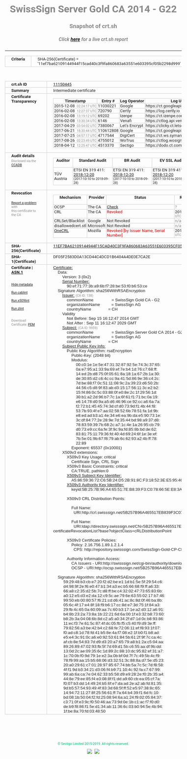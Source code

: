 # SwissSign Server Gold CA 2014 - G22
### Snapshot of crt.sh
##### Click [here](https://crt.sh/?q=11EF7BA62109144944F15CAD40C3F9FA860683A63551E603395CF05B2298D999) for a live crt.sh report

---
<!DOCTYPE HTML PUBLIC "-//W3C//DTD HTML 4.0 Transitional//EN">
<HTML>
<HEAD>
  <META http-equiv="Content-Type" content="text/html; charset=UTF-8">
  <TITLE>crt.sh | 11ef7ba62109144944f15cad40c3f9fa860683a63551e603395cf05b2298d999</TITLE>
  <META name="description" content="Free CT Log Certificate Search Tool from Sectigo (formerly Comodo CA)">
  <META name="keywords" content="crt.sh, CT, Certificate Transparency, Certificate Search, SSL Certificate, Sectigo, Comodo CA">
  <LINK href="//fonts.googleapis.com/css?family=Roboto+Mono|Roboto:400,400i,700,700i" rel="stylesheet">
  <STYLE type="text/css">
    a {
      white-space: nowrap;
    }
    body {
      color: #888888;
      font: 12pt Roboto, sans-serif;
      padding-top: 10px;
      text-align: center
    }
    form {
      margin: 0px
    }
    span {
      border-radius: 10px
    }
    span.heading {
      color: #888888;
      font: 12pt Roboto, sans-serif
    }
    span.title {
      background-color: #00B373;
      color: #FFFFFF;
      font: bold 18pt Roboto, sans-serif;
      padding: 0px 5px
    }
    span.text {
      color: #888888;
      font: 10pt Roboto, sans-serif
    }
    span.whiteongrey {
      background-color: #D9D9D6;
      color: #FFFFFF;
      font: bold 18pt Roboto, sans-serif;
      padding: 0px 5px
    }
    table {
      border-collapse: collapse;
      color: #222222;
      font: 10pt Roboto, sans-serif;
      margin-left: auto;
      margin-right: auto
    }
    table.options {
      border: none;
      margin-left: 10px
    }
    td, th {
      border: 1px solid #CCCCCC;
      padding: 0px 2px;
      text-align: left;
      vertical-align: top
    }
    td.outer, th.outer {
      border: 1px solid #CCCCCC;
      padding: 2px 20px;
      text-align: left
    }
    th.heading {
      color: #888888;
      font: bold italic 12pt Roboto, sans-serif;
      padding: 20px 0px 0px;
      text-align: center
    }
    th.options, td.options {
      border: none;
      vertical-align: middle
    }
    td.text {
      font: 10pt "Roboto Mono", sans-serif;
      padding: 2px 20px
    }
    td.heading {
      border: none;
      color: #888888;
      font: 12pt Roboto, sans-serif;
      padding-top: 20px;
      text-align: center
    }
    table.lint td, th {
      text-align: center
    }
    .button {
      background-color: #00B373;
      border-radius: 10px;
      color: #FFFFFF;
      font: bold 13pt Roboto, sans-serif
    }
    .copyright {
      font: 8pt Roboto, sans-serif;
      color: #00B373
    }
    .input {
      border: 1px solid #888888;
      font-weight: bold;
      text-align: center
    }
    .small {
      font: 8pt Roboto, sans-serif;
      color: #888888
    }
    .error {
      background-color: #FFDFDF;
      color: #CC0000;
      font-weight: bold
    }
    .fatal {
      background-color: #0000AA;
      color: #FFFFFF;
      font-weight: bold
    }
    .notice {
      background-color: #FFFFDF;
      color: #606000
    }
    .warning {
      background-color: #FFEFDF;
      color: #DF6000
    }
  </STYLE>
</HEAD>
<BODY>

<TABLE>
  <TR>
    <TH class="outer">Criteria</TH>
    <TD class="outer">SHA-256(Certificate) = '11ef7ba62109144944f15cad40c3f9fa860683a63551e603395cf05b2298d999'</TD>
  </TR>
</TABLE>
<BR>
<TABLE>
  <TR>
    <TH class="outer">crt.sh ID</TH>
    <TD class="outer"><A href="?id=11150445">11150445</A></TD>
  </TR>
  <TR>
    <TH class="outer">Summary</TH>
    <TD class="outer">Intermediate certificate</TD>
  </TR>
  <TR>
    <TH class="outer">Certificate<BR>Transparency</TH>
    <TD class="outer">
<TABLE class="options" style="margin-left:0px">
  <TR>
    <TH>Timestamp</TH>
    <TH>Entry #</TH>
    <TH>Log Operator</TH>
    <TH>Log URL</TH>
  </TR>
  <TR>
    <TD>2015-12-08&nbsp; <FONT class="small">02:24:17 UTC</FONT></TD>
    <TD>11030221</TD>
    <TD>Google</TD>
    <TD>https://ct.googleapis.com/pilot</TD>
  </TR>
  <TR>
    <TD>2016-02-08&nbsp; <FONT class="small">12:27:37 UTC</FONT></TD>
    <TD>720790</TD>
    <TD>Certly</TD>
    <TD>https://log.certly.io</TD>
  </TR>
  <TR>
    <TD>2016-02-08&nbsp; <FONT class="small">13:19:12 UTC</FONT></TD>
    <TD>69202</TD>
    <TD>Izenpe</TD>
    <TD>https://ct.izenpe.com</TD>
  </TR>
  <TR>
    <TD>2016-02-08&nbsp; <FONT class="small">13:30:34 UTC</FONT></TD>
    <TD>6146</TD>
    <TD>Venafi</TD>
    <TD>https://ctlog.api.venafi.com</TD>
  </TR>
  <TR>
    <TD>2017-04-29&nbsp; <FONT class="small">03:54:02 UTC</FONT></TD>
    <TD>7380067</TD>
    <TD>Let's Encrypt</TD>
    <TD>https://clicky.ct.letsencrypt.org</TD>
  </TR>
  <TR>
    <TD>2017-06-21&nbsp; <FONT class="small">18:30:44 UTC</FONT></TD>
    <TD>110612808</TD>
    <TD>Google</TD>
    <TD>https://ct.googleapis.com/rocketeer</TD>
  </TR>
  <TR>
    <TD>2017-07-25&nbsp; <FONT class="small">04:57:17 UTC</FONT></TD>
    <TD>4717544</TD>
    <TD>DigiCert</TD>
    <TD>https://ct.ws.symantec.com</TD>
  </TR>
  <TR>
    <TD>2017-08-26&nbsp; <FONT class="small">02:23:49 UTC</FONT></TD>
    <TD>4755012</TD>
    <TD>WoTrus</TD>
    <TD>https://ctlog.wosign.com</TD>
  </TR>
  <TR>
    <TD>2018-04-12&nbsp; <FONT class="small">12:25:47 UTC</FONT></TD>
    <TD>4513370</TD>
    <TD>Sectigo</TD>
    <TD>https://dodo.ct.comodo.com</TD>
  </TR>
</TABLE>
    </TD>
  </TR>
  <TR>
    <TH class="outer">Audit details<BR>
      <DIV class="small" style="padding-top:3px">Disclosed via the
        <A href="//ccadb-public.secure.force.com/mozilla/PublicAllIntermediateCerts" target="_blank">CCADB</A></DIV>
    </TH>
    <TD class="outer">
<TABLE class="options" style="margin-left:0px">
  <TR>
    <TH>Auditor</TH>
    <TH>Standard Audit</TH>
    <TH>BR Audit</TH>
    <TH>EV SSL Audit</TH>
    <TH>Documents</TH>
    <TH>CCADB</TH>
    <TH>Root Owner / Certificate</TH>
  </TR>
  <TR>
    <TD style="vertical-align:middle">TÜV Austria</TD>
    <TD>ETSI EN 319 411:
      <A href="https://it-tuv.com/wp-content/uploads/2018/12/AA2018122002_Audit_Attestation_TA_CERT__SwissSign_Gold_G2.pdf" target="_blank">2018-12-20</A>
      <BR><FONT style="font-size:8pt">(2017-10-10 to 2018-09-28)</FONT></TD>
    <TD>ETSI EN 319 411:
      <A href="https://it-tuv.com/wp-content/uploads/2018/12/AA2018122002_Audit_Attestation_TA_CERT__SwissSign_Gold_G2.pdf" target="_blank">2018-12-20</A>
      <BR><FONT style="font-size:8pt">(2017-10-10 to 2018-09-28)</FONT></TD>
    <TD>ETSI EN 319 411:
      <A href="https://it-tuv.com/wp-content/uploads/2018/12/AA2018122002_Audit_Attestation_TA_CERT__SwissSign_Gold_G2.pdf" target="_blank">2018-12-20</A>
      <BR><FONT style="font-size:8pt">(2017-10-10 to 2018-09-28)</FONT></TD>
    <TD>
      <A href="http://repository.swisssign.com/SwissSign-Gold-CP-CPS.pdf" target="blank">CP</A>
      <A href="http://repository.swisssign.com/SwissSign-Gold-CP-CPS.pdf" target="blank">CPS</A>
    </TD>
    <TD><A href="//ccadb.force.com/001o000000xNwJzAAK" target="_blank">001o000000xNwJzAAK</A></TD>
    <TD><A href="/?id=1221">SwissSign AG</A></TD>
  </TR>
</TABLE>
    </TD>
  </TR>
  <TR>
    <TH class="outer">Revocation<BR><BR>
      <DIV class="small" style="padding-top:3px"><A href="?id=11150445&opt=problemreporting">Report a problem</A> with<BR>this certificate to the CA</DIV></TH>
    <TD class="outer">
      <TABLE class="options" style="margin-left:0px">
        <TR>
          <TH>Mechanism</TH>
          <TH>Provider</TH>
          <TH>Status</TH>
          <TH>Revocation Date</TH>
          <TH>Last Observed in CRL</TH>
          <TH>Last Checked <SPAN style="color:#CC0000;vertical-align:middle;font-size:70%;font-weight:normal">(Error)</SPAN></TH>
        </TR>
        <TR>
          <TD>OCSP</TD>
          <TD>The CA</TD>
          <TD><A href="?id=11150445&opt=ocsp">Check</A></TD>
          <TD><SPAN style="color:#888888">?</SPAN></TD>
          <TD><SPAN style="color:#888888">n/a</SPAN></TD>
          <TD><SPAN style="color:#888888">?</SPAN></TD>
        </TR>
        <TR>
          <TD>CRL</TD>
          <TD>The CA</TD>
          <TD><SPAN style="color:#CC0000">Revoked</SPAN></TD><TD>2018-12-11&nbsp; <FONT class="small">16:37:09 UTC</FONT></TD><TD>2019-08-27&nbsp; <FONT class="small">19:00:03 UTC</FONT></TD><TD>2019-12-04&nbsp; <FONT class="small">20:05:09 UTC</FONT></TD>
        </TR>
        <TR>
          <TD>CRLSet/Blacklist</TD>
          <TD>Google</TD>
          <TD>Not Revoked</TD>
          <TD><SPAN style="color:#888888">n/a</SPAN></TD>
          <TD><SPAN style="color:#888888">n/a</SPAN></TD>
          <TD><SPAN style="color:#888888">n/a</SPAN></TD>
        </TR>
        <TR>
          <TD>disallowedcert.stl</TD>
          <TD>Microsoft</TD>
          <TD>Not Revoked</TD>
          <TD><SPAN style="color:#888888">n/a</SPAN></TD>
          <TD><SPAN style="color:#888888">n/a</SPAN></TD>
          <TD><SPAN style="color:#888888">n/a</SPAN></TD>
        </TR>
        <TR>
          <TD><A href="/mozilla-onecrl" target="_blank">OneCRL</A></TD>
          <TD>Mozilla</TD>
          <TD><SPAN style="color:#CC0000">Revoked [by Issuer Name, Serial Number]</SPAN></TD><TD>2019-01-18&nbsp; <FONT class="small">11:45:13 UTC</FONT></TD>
          <TD><SPAN style="color:#888888">n/a</SPAN></TD>
          <TD><SPAN style="color:#888888">n/a</SPAN></TD>
        </TR>
      </TABLE>
    </TD>
  </TR>
  <TR>
    <TH class="outer">SHA-256(Certificate)</TH>
    <TD class="outer"><A href="//censys.io/certificates/11ef7ba62109144944f15cad40c3f9fa860683a63551e603395cf05b2298d999">11EF7BA62109144944F15CAD40C3F9FA860683A63551E603395CF05B2298D999</A></TD>
  </TR>
  <TR>
    <TH class="outer">SHA-1(Certificate)</TH>
    <TD class="outer">DF05F2583D0A13CD44C4DCD1B6404A4DE0E7CA2E</TD>
  </TR>
  <TR>
    <TH class="outer">Certificate | <A href="?asn1=11150445">ASN.1</A>
      <SPAN class="small"><BR>
      <BR><BR><A href="?id=11150445&opt=nometadata">Hide metadata</A>
      <BR><BR><A href="?id=11150445&opt=cablint">Run cablint</A>
      <BR><BR><A href="?id=11150445&opt=x509lint">Run x509lint</A>
      <BR><BR><A href="?id=11150445&opt=zlint">Run zlint</A>
      <BR><BR><BR>Download Certificate: <A href="?d=11150445">PEM</A>
      </SPAN>
    </TH>
    <TD class="text"><A href="?d=11150445">Certificate:</A><BR>&nbsp;&nbsp;&nbsp;&nbsp;Data:<BR>&nbsp;&nbsp;&nbsp;&nbsp;&nbsp;&nbsp;&nbsp;&nbsp;Version:&nbsp;3&nbsp;(0x2)<BR>&nbsp;&nbsp;&nbsp;&nbsp;&nbsp;&nbsp;&nbsp;&nbsp;<A href="?serial=0090ef71773ba96bf728be53f0b653ce">Serial&nbsp;Number:</A><BR>&nbsp;&nbsp;&nbsp;&nbsp;&nbsp;&nbsp;&nbsp;&nbsp;&nbsp;&nbsp;&nbsp;&nbsp;90:ef:71:77:3b:a9:6b:f7:28:be:53:f0:b6:53:ce<BR>&nbsp;&nbsp;&nbsp;&nbsp;Signature&nbsp;Algorithm:&nbsp;sha256WithRSAEncryption<BR>&nbsp;&nbsp;&nbsp;&nbsp;&nbsp;&nbsp;&nbsp;&nbsp;<A href="?caid=138">Issuer:</A> <SPAN class="small">(CA ID: 138)</SPAN><BR>&nbsp;&nbsp;&nbsp;&nbsp;&nbsp;&nbsp;&nbsp;&nbsp;&nbsp;&nbsp;&nbsp;&nbsp;commonName&nbsp;&nbsp;&nbsp;&nbsp;&nbsp;&nbsp;&nbsp;&nbsp;&nbsp;&nbsp;&nbsp;&nbsp;&nbsp;&nbsp;&nbsp;&nbsp;=&nbsp;SwissSign&nbsp;Gold&nbsp;CA&nbsp;-&nbsp;G2<BR>&nbsp;&nbsp;&nbsp;&nbsp;&nbsp;&nbsp;&nbsp;&nbsp;&nbsp;&nbsp;&nbsp;&nbsp;organizationName&nbsp;&nbsp;&nbsp;&nbsp;&nbsp;&nbsp;&nbsp;&nbsp;&nbsp;&nbsp;=&nbsp;SwissSign&nbsp;AG<BR>&nbsp;&nbsp;&nbsp;&nbsp;&nbsp;&nbsp;&nbsp;&nbsp;&nbsp;&nbsp;&nbsp;&nbsp;countryName&nbsp;&nbsp;&nbsp;&nbsp;&nbsp;&nbsp;&nbsp;&nbsp;&nbsp;&nbsp;&nbsp;&nbsp;&nbsp;&nbsp;&nbsp;=&nbsp;CH<BR>&nbsp;&nbsp;&nbsp;&nbsp;&nbsp;&nbsp;&nbsp;&nbsp;Validity<BR>&nbsp;&nbsp;&nbsp;&nbsp;&nbsp;&nbsp;&nbsp;&nbsp;&nbsp;&nbsp;&nbsp;&nbsp;Not&nbsp;Before:&nbsp;Sep&nbsp;15&nbsp;16:12:47&nbsp;2014&nbsp;GMT<BR>&nbsp;&nbsp;&nbsp;&nbsp;&nbsp;&nbsp;&nbsp;&nbsp;&nbsp;&nbsp;&nbsp;&nbsp;Not&nbsp;After&nbsp;:&nbsp;Sep&nbsp;11&nbsp;16:12:47&nbsp;2029&nbsp;GMT<BR>&nbsp;&nbsp;&nbsp;&nbsp;&nbsp;&nbsp;&nbsp;&nbsp;<A href="?caid=9959">Subject:</A> <SPAN class="small">(CA ID: 9959)</SPAN><BR>&nbsp;&nbsp;&nbsp;&nbsp;&nbsp;&nbsp;&nbsp;&nbsp;&nbsp;&nbsp;&nbsp;&nbsp;commonName&nbsp;&nbsp;&nbsp;&nbsp;&nbsp;&nbsp;&nbsp;&nbsp;&nbsp;&nbsp;&nbsp;&nbsp;&nbsp;&nbsp;&nbsp;&nbsp;=&nbsp;SwissSign&nbsp;Server&nbsp;Gold&nbsp;CA&nbsp;2014&nbsp;-&nbsp;G22<BR>&nbsp;&nbsp;&nbsp;&nbsp;&nbsp;&nbsp;&nbsp;&nbsp;&nbsp;&nbsp;&nbsp;&nbsp;organizationName&nbsp;&nbsp;&nbsp;&nbsp;&nbsp;&nbsp;&nbsp;&nbsp;&nbsp;&nbsp;=&nbsp;SwissSign&nbsp;AG<BR>&nbsp;&nbsp;&nbsp;&nbsp;&nbsp;&nbsp;&nbsp;&nbsp;&nbsp;&nbsp;&nbsp;&nbsp;countryName&nbsp;&nbsp;&nbsp;&nbsp;&nbsp;&nbsp;&nbsp;&nbsp;&nbsp;&nbsp;&nbsp;&nbsp;&nbsp;&nbsp;&nbsp;=&nbsp;CH<BR>&nbsp;&nbsp;&nbsp;&nbsp;&nbsp;&nbsp;&nbsp;&nbsp;<A href="?spkisha256=afff8a29edeadeb1810a5c02fdc6f89a2f65e8799ae62aaef9dc277e89aea94f">Subject&nbsp;Public&nbsp;Key&nbsp;Info:</A><BR>&nbsp;&nbsp;&nbsp;&nbsp;&nbsp;&nbsp;&nbsp;&nbsp;&nbsp;&nbsp;&nbsp;&nbsp;Public&nbsp;Key&nbsp;Algorithm:&nbsp;rsaEncryption<BR>&nbsp;&nbsp;&nbsp;&nbsp;&nbsp;&nbsp;&nbsp;&nbsp;&nbsp;&nbsp;&nbsp;&nbsp;&nbsp;&nbsp;&nbsp;&nbsp;Public-Key:&nbsp;(2048&nbsp;bit)<BR>&nbsp;&nbsp;&nbsp;&nbsp;&nbsp;&nbsp;&nbsp;&nbsp;&nbsp;&nbsp;&nbsp;&nbsp;&nbsp;&nbsp;&nbsp;&nbsp;Modulus:<BR>&nbsp;&nbsp;&nbsp;&nbsp;&nbsp;&nbsp;&nbsp;&nbsp;&nbsp;&nbsp;&nbsp;&nbsp;&nbsp;&nbsp;&nbsp;&nbsp;&nbsp;&nbsp;&nbsp;&nbsp;00:c0:1e:1e:5e:47:31:32:87:92:5e:74:3c:37:65:<BR>&nbsp;&nbsp;&nbsp;&nbsp;&nbsp;&nbsp;&nbsp;&nbsp;&nbsp;&nbsp;&nbsp;&nbsp;&nbsp;&nbsp;&nbsp;&nbsp;&nbsp;&nbsp;&nbsp;&nbsp;0a:e7:95:a1:33:9a:69:ef:7e:b4:1d:76:c7:68:ff:<BR>&nbsp;&nbsp;&nbsp;&nbsp;&nbsp;&nbsp;&nbsp;&nbsp;&nbsp;&nbsp;&nbsp;&nbsp;&nbsp;&nbsp;&nbsp;&nbsp;&nbsp;&nbsp;&nbsp;&nbsp;14:ed:2b:d8:75:0f:05:61:8a:18:1a:67:2b:1a:30:<BR>&nbsp;&nbsp;&nbsp;&nbsp;&nbsp;&nbsp;&nbsp;&nbsp;&nbsp;&nbsp;&nbsp;&nbsp;&nbsp;&nbsp;&nbsp;&nbsp;&nbsp;&nbsp;&nbsp;&nbsp;de:30:85:d2:c6:4c:cc:9a:41:5d:86:9e:36:c4:2c:<BR>&nbsp;&nbsp;&nbsp;&nbsp;&nbsp;&nbsp;&nbsp;&nbsp;&nbsp;&nbsp;&nbsp;&nbsp;&nbsp;&nbsp;&nbsp;&nbsp;&nbsp;&nbsp;&nbsp;&nbsp;7d:be:88:f7:0c:51:11:08:9c:2a:39:23:d6:50:2b:<BR>&nbsp;&nbsp;&nbsp;&nbsp;&nbsp;&nbsp;&nbsp;&nbsp;&nbsp;&nbsp;&nbsp;&nbsp;&nbsp;&nbsp;&nbsp;&nbsp;&nbsp;&nbsp;&nbsp;&nbsp;44:56:c5:d8:9f:83:ab:d3:15:17:56:11:3c:e2:b2:<BR>&nbsp;&nbsp;&nbsp;&nbsp;&nbsp;&nbsp;&nbsp;&nbsp;&nbsp;&nbsp;&nbsp;&nbsp;&nbsp;&nbsp;&nbsp;&nbsp;&nbsp;&nbsp;&nbsp;&nbsp;15:f4:86:0c:5c:03:88:0f:e0:8e:2c:1f:29:56:1d:<BR>&nbsp;&nbsp;&nbsp;&nbsp;&nbsp;&nbsp;&nbsp;&nbsp;&nbsp;&nbsp;&nbsp;&nbsp;&nbsp;&nbsp;&nbsp;&nbsp;&nbsp;&nbsp;&nbsp;&nbsp;30:b1:a2:2d:96:b7:7c:1a:6f:61:f1:71:bc:0a:19:<BR>&nbsp;&nbsp;&nbsp;&nbsp;&nbsp;&nbsp;&nbsp;&nbsp;&nbsp;&nbsp;&nbsp;&nbsp;&nbsp;&nbsp;&nbsp;&nbsp;&nbsp;&nbsp;&nbsp;&nbsp;e6:14:78:d0:9a:a5:d6:46:96:ce:92:cc:a6:6a:7a:<BR>&nbsp;&nbsp;&nbsp;&nbsp;&nbsp;&nbsp;&nbsp;&nbsp;&nbsp;&nbsp;&nbsp;&nbsp;&nbsp;&nbsp;&nbsp;&nbsp;&nbsp;&nbsp;&nbsp;&nbsp;f2:72:b1:45:45:74:3d:cf:d0:73:9d:f1:4b:44:f8:<BR>&nbsp;&nbsp;&nbsp;&nbsp;&nbsp;&nbsp;&nbsp;&nbsp;&nbsp;&nbsp;&nbsp;&nbsp;&nbsp;&nbsp;&nbsp;&nbsp;&nbsp;&nbsp;&nbsp;&nbsp;53:7b:93:4f:e7:aa:02:58:52:6b:78:51:fa:1d:9b:<BR>&nbsp;&nbsp;&nbsp;&nbsp;&nbsp;&nbsp;&nbsp;&nbsp;&nbsp;&nbsp;&nbsp;&nbsp;&nbsp;&nbsp;&nbsp;&nbsp;&nbsp;&nbsp;&nbsp;&nbsp;e8:ed:ad:b3:a1:4e:34:e6:ea:9b:da:e5:90:73:1e:<BR>&nbsp;&nbsp;&nbsp;&nbsp;&nbsp;&nbsp;&nbsp;&nbsp;&nbsp;&nbsp;&nbsp;&nbsp;&nbsp;&nbsp;&nbsp;&nbsp;&nbsp;&nbsp;&nbsp;&nbsp;3c:df:84:77:2e:28:9e:7d:35:44:bd:98:a9:37:d8:<BR>&nbsp;&nbsp;&nbsp;&nbsp;&nbsp;&nbsp;&nbsp;&nbsp;&nbsp;&nbsp;&nbsp;&nbsp;&nbsp;&nbsp;&nbsp;&nbsp;&nbsp;&nbsp;&nbsp;&nbsp;78:83:59:39:7b:68:2c:a7:1c:4e:1a:26:95:cb:79:<BR>&nbsp;&nbsp;&nbsp;&nbsp;&nbsp;&nbsp;&nbsp;&nbsp;&nbsp;&nbsp;&nbsp;&nbsp;&nbsp;&nbsp;&nbsp;&nbsp;&nbsp;&nbsp;&nbsp;&nbsp;d0:73:e9:cc:6a:fe:3f:9c:9a:fd:85:8b:bd:de:62:<BR>&nbsp;&nbsp;&nbsp;&nbsp;&nbsp;&nbsp;&nbsp;&nbsp;&nbsp;&nbsp;&nbsp;&nbsp;&nbsp;&nbsp;&nbsp;&nbsp;&nbsp;&nbsp;&nbsp;&nbsp;83:81:75:11:79:36:fd:40:4d:69:24:6f:1e:3e:ef:<BR>&nbsp;&nbsp;&nbsp;&nbsp;&nbsp;&nbsp;&nbsp;&nbsp;&nbsp;&nbsp;&nbsp;&nbsp;&nbsp;&nbsp;&nbsp;&nbsp;&nbsp;&nbsp;&nbsp;&nbsp;7b:5e:01:9b:67:f8:79:ab:6c:62:93:a2:4b:ff:78:<BR>&nbsp;&nbsp;&nbsp;&nbsp;&nbsp;&nbsp;&nbsp;&nbsp;&nbsp;&nbsp;&nbsp;&nbsp;&nbsp;&nbsp;&nbsp;&nbsp;&nbsp;&nbsp;&nbsp;&nbsp;22:89<BR>&nbsp;&nbsp;&nbsp;&nbsp;&nbsp;&nbsp;&nbsp;&nbsp;&nbsp;&nbsp;&nbsp;&nbsp;&nbsp;&nbsp;&nbsp;&nbsp;Exponent:&nbsp;65537&nbsp;(0x10001)<BR>&nbsp;&nbsp;&nbsp;&nbsp;&nbsp;&nbsp;&nbsp;&nbsp;X509v3&nbsp;extensions:<BR>&nbsp;&nbsp;&nbsp;&nbsp;&nbsp;&nbsp;&nbsp;&nbsp;&nbsp;&nbsp;&nbsp;&nbsp;X509v3&nbsp;Key&nbsp;Usage:&nbsp;critical<BR>&nbsp;&nbsp;&nbsp;&nbsp;&nbsp;&nbsp;&nbsp;&nbsp;&nbsp;&nbsp;&nbsp;&nbsp;&nbsp;&nbsp;&nbsp;&nbsp;Certificate&nbsp;Sign,&nbsp;CRL&nbsp;Sign<BR>&nbsp;&nbsp;&nbsp;&nbsp;&nbsp;&nbsp;&nbsp;&nbsp;&nbsp;&nbsp;&nbsp;&nbsp;X509v3&nbsp;Basic&nbsp;Constraints:&nbsp;critical<BR>&nbsp;&nbsp;&nbsp;&nbsp;&nbsp;&nbsp;&nbsp;&nbsp;&nbsp;&nbsp;&nbsp;&nbsp;&nbsp;&nbsp;&nbsp;&nbsp;CA:TRUE,&nbsp;pathlen:0<BR>&nbsp;&nbsp;&nbsp;&nbsp;&nbsp;&nbsp;&nbsp;&nbsp;&nbsp;&nbsp;&nbsp;&nbsp;<A href="?ski=a586593672c65b24d52b918cf318523ee5954ccd">X509v3&nbsp;Subject&nbsp;Key&nbsp;Identifier:</A><BR>&nbsp;&nbsp;&nbsp;&nbsp;&nbsp;&nbsp;&nbsp;&nbsp;&nbsp;&nbsp;&nbsp;&nbsp;&nbsp;&nbsp;&nbsp;&nbsp;A5:86:59:36:72:C6:5B:24:D5:2B:91:8C:F3:18:52:3E:E5:95:4C:CD<BR>&nbsp;&nbsp;&nbsp;&nbsp;&nbsp;&nbsp;&nbsp;&nbsp;&nbsp;&nbsp;&nbsp;&nbsp;<A href="?ski=5b257b96a465517eb839f3c078665ee83ae7f0ee">X509v3&nbsp;Authority&nbsp;Key&nbsp;Identifier:</A><BR>&nbsp;&nbsp;&nbsp;&nbsp;&nbsp;&nbsp;&nbsp;&nbsp;&nbsp;&nbsp;&nbsp;&nbsp;&nbsp;&nbsp;&nbsp;&nbsp;keyid:5B:25:7B:96:A4:65:51:7E:B8:39:F3:C0:78:66:5E:E8:3A:E7:F0:EE<BR><BR>&nbsp;&nbsp;&nbsp;&nbsp;&nbsp;&nbsp;&nbsp;&nbsp;&nbsp;&nbsp;&nbsp;&nbsp;X509v3&nbsp;CRL&nbsp;Distribution&nbsp;Points:&nbsp;<BR><BR>&nbsp;&nbsp;&nbsp;&nbsp;&nbsp;&nbsp;&nbsp;&nbsp;&nbsp;&nbsp;&nbsp;&nbsp;&nbsp;&nbsp;&nbsp;&nbsp;Full&nbsp;Name:<BR>&nbsp;&nbsp;&nbsp;&nbsp;&nbsp;&nbsp;&nbsp;&nbsp;&nbsp;&nbsp;&nbsp;&nbsp;&nbsp;&nbsp;&nbsp;&nbsp;&nbsp;&nbsp;URI:http://crl.swisssign.net/5B257B96A465517EB839F3C078665EE83AE7F0EE<BR><BR>&nbsp;&nbsp;&nbsp;&nbsp;&nbsp;&nbsp;&nbsp;&nbsp;&nbsp;&nbsp;&nbsp;&nbsp;&nbsp;&nbsp;&nbsp;&nbsp;Full&nbsp;Name:<BR>&nbsp;&nbsp;&nbsp;&nbsp;&nbsp;&nbsp;&nbsp;&nbsp;&nbsp;&nbsp;&nbsp;&nbsp;&nbsp;&nbsp;&nbsp;&nbsp;&nbsp;&nbsp;URI:ldap://directory.swisssign.net/CN=5B257B96A465517EB839F3C078665EE83AE7F0EE%2CO=SwissSign%2CC=CH?certificateRevocationList?base?objectClass=cRLDistributionPoint<BR><BR>&nbsp;&nbsp;&nbsp;&nbsp;&nbsp;&nbsp;&nbsp;&nbsp;&nbsp;&nbsp;&nbsp;&nbsp;X509v3&nbsp;Certificate&nbsp;Policies:&nbsp;<BR>&nbsp;&nbsp;&nbsp;&nbsp;&nbsp;&nbsp;&nbsp;&nbsp;&nbsp;&nbsp;&nbsp;&nbsp;&nbsp;&nbsp;&nbsp;&nbsp;Policy:&nbsp;2.16.756.1.89.1.2.1.4<BR>&nbsp;&nbsp;&nbsp;&nbsp;&nbsp;&nbsp;&nbsp;&nbsp;&nbsp;&nbsp;&nbsp;&nbsp;&nbsp;&nbsp;&nbsp;&nbsp;&nbsp;&nbsp;CPS:&nbsp;http://repository.swisssign.com/SwissSign-Gold-CP-CPS.pdf<BR><BR>&nbsp;&nbsp;&nbsp;&nbsp;&nbsp;&nbsp;&nbsp;&nbsp;&nbsp;&nbsp;&nbsp;&nbsp;Authority&nbsp;Information&nbsp;Access:&nbsp;<BR>&nbsp;&nbsp;&nbsp;&nbsp;&nbsp;&nbsp;&nbsp;&nbsp;&nbsp;&nbsp;&nbsp;&nbsp;&nbsp;&nbsp;&nbsp;&nbsp;CA&nbsp;Issuers&nbsp;-&nbsp;URI:http://swisssign.net/cgi-bin/authority/download/5B257B96A465517EB839F3C078665EE83AE7F0EE<BR>&nbsp;&nbsp;&nbsp;&nbsp;&nbsp;&nbsp;&nbsp;&nbsp;&nbsp;&nbsp;&nbsp;&nbsp;&nbsp;&nbsp;&nbsp;&nbsp;OCSP&nbsp;-&nbsp;URI:http://ocsp.swisssign.net/5B257B96A465517EB839F3C078665EE83AE7F0EE<BR><BR>&nbsp;&nbsp;&nbsp;&nbsp;Signature&nbsp;Algorithm:&nbsp;sha256WithRSAEncryption<BR>&nbsp;&nbsp;&nbsp;&nbsp;&nbsp;&nbsp;&nbsp;&nbsp;&nbsp;59:29:48:b3:cb:e7:20:f2:d2:be:e1:1d:b1:5e:5f:29:54:c6:<BR>&nbsp;&nbsp;&nbsp;&nbsp;&nbsp;&nbsp;&nbsp;&nbsp;&nbsp;d4:98:9f:2e:f6:e0:47:b1:34:a3:ec:b5:66:68:f9:ff:a6:33:<BR>&nbsp;&nbsp;&nbsp;&nbsp;&nbsp;&nbsp;&nbsp;&nbsp;&nbsp;66:a8:c2:35:d2:5b:7c:d8:ff:be:c4:32:02:47:73:65:83:6b:<BR>&nbsp;&nbsp;&nbsp;&nbsp;&nbsp;&nbsp;&nbsp;&nbsp;&nbsp;a0:12:e5:d3:e2:da:12:c9:5c:ae:79:6e:63:55:02:17:b7:46:<BR>&nbsp;&nbsp;&nbsp;&nbsp;&nbsp;&nbsp;&nbsp;&nbsp;&nbsp;99:50:eb:00:80:57:f6:21:cd:d6:41:ac:8c:8d:0f:46:ba:8b:<BR>&nbsp;&nbsp;&nbsp;&nbsp;&nbsp;&nbsp;&nbsp;&nbsp;&nbsp;05:6c:4f:17:e4:8f:18:f9:b6:17:cc:8d:e7:3d:75:1f:84:a3:<BR>&nbsp;&nbsp;&nbsp;&nbsp;&nbsp;&nbsp;&nbsp;&nbsp;&nbsp;29:fb:4c:65:0a:60:09:aa:7c:60:b3:17:1e:a2:d3:12:a6:91:<BR>&nbsp;&nbsp;&nbsp;&nbsp;&nbsp;&nbsp;&nbsp;&nbsp;&nbsp;b4:8b:23:2a:73:8a:1b:22:21:6d:6a:00:1f:e3:32:b8:73:60:<BR>&nbsp;&nbsp;&nbsp;&nbsp;&nbsp;&nbsp;&nbsp;&nbsp;&nbsp;b8:2b:3a:04:08:6b:8d:c2:a5:a0:34:2f:d7:1d:0c:b8:93:86:<BR>&nbsp;&nbsp;&nbsp;&nbsp;&nbsp;&nbsp;&nbsp;&nbsp;&nbsp;11:ec:f3:7e:61:5c:87:4f:dc:05:fb:f5:c5:40:f9:d9:3e:ff:<BR>&nbsp;&nbsp;&nbsp;&nbsp;&nbsp;&nbsp;&nbsp;&nbsp;&nbsp;79:82:56:a3:be:42:b4:c2:68:fe:72:06:11:ef:f8:93:1f:07:<BR>&nbsp;&nbsp;&nbsp;&nbsp;&nbsp;&nbsp;&nbsp;&nbsp;&nbsp;f0:ad:c8:1d:78:fd:41:b5:8e:4a:f7:08:e2:1f:b0:f1:b8:ad:<BR>&nbsp;&nbsp;&nbsp;&nbsp;&nbsp;&nbsp;&nbsp;&nbsp;&nbsp;e5:e4:3c:91:0c:a6:e0:92:53:61:84:5b:61:2f:9f:7c:ca:4c:<BR>&nbsp;&nbsp;&nbsp;&nbsp;&nbsp;&nbsp;&nbsp;&nbsp;&nbsp;af:cb:8e:54:83:7d:d9:d3:20:a7:65:79:a8:b1:2a:c5:04:aa:<BR>&nbsp;&nbsp;&nbsp;&nbsp;&nbsp;&nbsp;&nbsp;&nbsp;&nbsp;89:26:89:47:02:93:fb:5f:7d:69:d1:5b:c6:55:aa:df:9b:dd:<BR>&nbsp;&nbsp;&nbsp;&nbsp;&nbsp;&nbsp;&nbsp;&nbsp;&nbsp;13:0d:2c:ae:09:35:6c:1d:89:2c:88:10:dc:95:82:ef:31:a7:<BR>&nbsp;&nbsp;&nbsp;&nbsp;&nbsp;&nbsp;&nbsp;&nbsp;&nbsp;1c:70:0b:f0:9d:79:1e:e2:3a:0b:bf:0d:7f:7c:49:5b:4c:f9:<BR>&nbsp;&nbsp;&nbsp;&nbsp;&nbsp;&nbsp;&nbsp;&nbsp;&nbsp;78:f9:99:aa:15:b5:68:06:d3:32:51:3c:88:8a:d7:5e:d5:23:<BR>&nbsp;&nbsp;&nbsp;&nbsp;&nbsp;&nbsp;&nbsp;&nbsp;&nbsp;20:a0:29:61:c7:01:28:97:85:67:74:bb:5a:7c:5c:7d:f8:58:<BR>&nbsp;&nbsp;&nbsp;&nbsp;&nbsp;&nbsp;&nbsp;&nbsp;&nbsp;4f:f1:9d:b3:34:21:d3:06:f4:b9:71:10:4c:92:fa:c7:67:99:<BR>&nbsp;&nbsp;&nbsp;&nbsp;&nbsp;&nbsp;&nbsp;&nbsp;&nbsp;99:ab:6a:ca:7e:04:62:33:b5:58:d9:e9:28:2e:f0:2b:35:a4:<BR>&nbsp;&nbsp;&nbsp;&nbsp;&nbsp;&nbsp;&nbsp;&nbsp;&nbsp;44:8e:79:ee:85:f4:e3:08:8f:f1:dd:a9:60:cb:ea:05:cf:7a:<BR>&nbsp;&nbsp;&nbsp;&nbsp;&nbsp;&nbsp;&nbsp;&nbsp;&nbsp;f0:07:b3:dd:14:49:24:b5:6f:e7:da:ad:2e:a2:ab:fd:81:35:<BR>&nbsp;&nbsp;&nbsp;&nbsp;&nbsp;&nbsp;&nbsp;&nbsp;&nbsp;9d:b5:57:54:93:49:4f:83:3d:68:5f:ff:52:e5:97:38:8c:65:<BR>&nbsp;&nbsp;&nbsp;&nbsp;&nbsp;&nbsp;&nbsp;&nbsp;&nbsp;14:94:72:11:27:8f:25:56:61:ff:7a:64:b4:39:f1:6d:fc:10:<BR>&nbsp;&nbsp;&nbsp;&nbsp;&nbsp;&nbsp;&nbsp;&nbsp;&nbsp;bd:08:1b:50:04:f2:fd:25:08:94:6a:a1:24:f9:02:05:84:37:<BR>&nbsp;&nbsp;&nbsp;&nbsp;&nbsp;&nbsp;&nbsp;&nbsp;&nbsp;c3:71:0f:e3:9c:f0:50:46:aa:73:9d:0e:1b:c1:ac:f7:f0:d0:<BR>&nbsp;&nbsp;&nbsp;&nbsp;&nbsp;&nbsp;&nbsp;&nbsp;&nbsp;de:b9:f8:86:f1:5e:d1:34:ab:11:36:6c:03:b0:94:5e:4b:94:<BR>&nbsp;&nbsp;&nbsp;&nbsp;&nbsp;&nbsp;&nbsp;&nbsp;&nbsp;1f:be:8a:70:fd:03:48:50<BR>    </TD>
  </TR>
</TABLE>

  <BR><BR><BR>

  <P class="copyright">&copy; Sectigo Limited 2015-2019. All rights reserved.</P>
  <DIV>
    <A href="https://sectigo.com/"><IMG src="/sectigo_s.png"></A>
    &nbsp;<A href="https://github.com/crtsh"><IMG src="/GitHub-Mark-32px.png"></A>
  </DIV>
</BODY>
</HTML>

